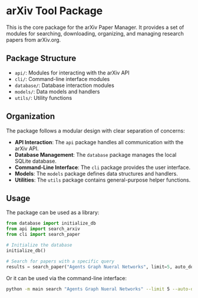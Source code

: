 # arXiv Tool Package

This is the core package for the arXiv Paper Manager. It provides a set of modules
for searching, downloading, organizing, and managing research papers from arXiv.org.

## Package Structure

- `api/`: Modules for interacting with the arXiv API
- `cli/`: Command-line interface modules
- `database/`: Database interaction modules
- `models/`: Data models and handlers
- `utils/`: Utility functions

## Organization

The package follows a modular design with clear separation of concerns:

- **API Interaction**: The `api` package handles all communication with the arXiv API.
- **Database Management**: The `database` package manages the local SQLite database.
- **Command-Line Interface**: The `cli` package provides the user interface.
- **Models**: The `models` package defines data structures and handlers.
- **Utilities**: The `utils` package contains general-purpose helper functions.

## Usage

The package can be used as a library:

```python
from database import initialize_db
from api import search_arxiv
from cli import search_paper

# Initialize the database
initialize_db()

# Search for papers with a specific query
results = search_paper("Agents Graph Nueral Networks", limit=5, auto_download=True)
```

Or it can be used via the command-line interface:

```bash
python -m main search "Agents Graph Nueral Networks" --limit 5 --auto-download
```